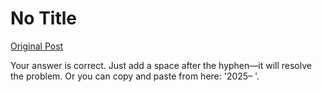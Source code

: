 # No Title

[Original Post](https://discourse.onlinedegree.iitm.ac.in/t/165959/272)

<p>Your answer is correct. Just add a space after the hyphen—it will resolve the problem. Or you can copy and paste from here: '2025– '.</p>